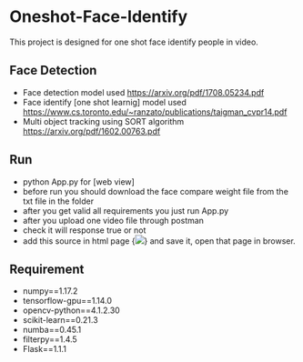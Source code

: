 # Oneshot-Face-Identify
This project is designed for one shot face identify people in video.

## Face Detection 
 - Face detection model used https://arxiv.org/pdf/1708.05234.pdf
 - Face identify [one shot learnig] model used https://www.cs.toronto.edu/~ranzato/publications/taigman_cvpr14.pdf
 - Multi object tracking using SORT algorithm https://arxiv.org/pdf/1602.00763.pdf
 
 ## Run 
  - python App.py for [web view]
  - before run you should download the face compare weight file from the txt file in the folder
  - after you get valid all requirements you just run App.py
  - after you upload one video file through postman
  - check it will response true or not
  - add this source in html page {<img src="http://0.0.0.0:5000/video_feed">} and save it, open that page in browser.
  
 ## Requirement
  - numpy==1.17.2
  - tensorflow-gpu==1.14.0
  - opencv-python==4.1.2.30
  - scikit-learn==0.21.3
  - numba==0.45.1
  - filterpy==1.4.5
  - Flask==1.1.1
